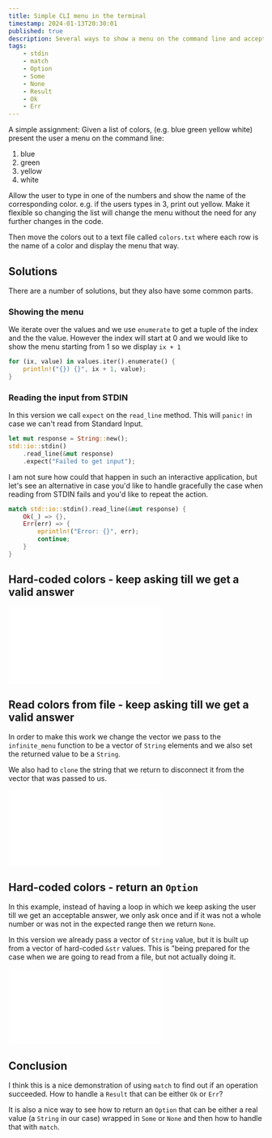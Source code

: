 ```yaml
---
title: Simple CLI menu in the terminal
timestamp: 2024-01-13T20:30:01
published: true
description: Several ways to show a menu on the command line and accept input from the user.
tags:
    - stdin
    - match
    - Option
    - Some
    - None
    - Result
    - Ok
    - Err
---
```


A simple assignment: Given a list of colors, (e.g.  blue green yellow white) present the user a menu on the command line:

1. blue
2. green
3. yellow
4. white

Allow the user to type in one of the numbers and show the name of the corresponding color. e.g. if the users types in 3, print out yellow.
Make it flexible so changing the list will change the menu without the need for any further changes in the code.

Then move the colors out to a text file called `colors.txt` where each row is the name of a color and display the menu that way.

## Solutions

There are a number of solutions, but they also have some common parts.

### Showing the menu

We iterate over the values and we use `enumerate` to get a tuple of the index and the the value.
However the index will start at 0 and we would like to show the menu starting from 1 so we display `ix + 1`

```rust
for (ix, value) in values.iter().enumerate() {
    println!("{}) {}", ix + 1, value);
}
```

### Reading the input from STDIN

In this version we call `expect` on the `read_line` method. This will `panic!` in case we can't read from Standard Input.

```rust
let mut response = String::new();
std::io::stdin()
    .read_line(&mut response)
    .expect("Failed to get input");
```

I am not sure how could that happen in such an interactive application, but let's see an alternative
in case you'd like to handle gracefully the case when reading from STDIN fails and you'd like to repeat the action.

```rust
match std::io::stdin().read_line(&mut response) {
    Ok(_) => {},
    Err(err) => {
        eprintln!("Error: {}", err);
        continue;
    }
}
```


## Hard-coded colors - keep asking till we get a valid answer

![](examples/infinite-cli-menu-with-hard-coded-values/src/main.rs)


## Read colors from file - keep asking till we get a valid answer

In order to make this work we change the vector we pass to the `infinite_menu` function to be a vector of `String` elements
and we also set the returned value to be a `String`.

We also had to `clone` the string that we return to disconnect it from the vector that was passed to us.


![](examples/infinite-cli-menu/src/main.rs)


## Hard-coded colors - return an `Option`

In this example, instead of having a loop in which we keep asking the user till we get an acceptable answer, we only ask once
and if it was not a whole number or was not in the expected range then we return `None`.

In this version we already pass a vector of `String` value, but it is built up from a vector of hard-coded `&str` values.
This is "being prepared for the case when we are going to read from a file, but not actually doing it.

![](examples/cli-menu-returning-option/src/main.rs)

## Conclusion

I think this is a nice demonstration of using `match` to find out if an operation succeeded. How to handle a `Result` that can be either `Ok` or `Err`?

It is also a nice way to see how to return an `Option` that can be either a real value (a `String` in our case) wrapped in `Some` or `None` and then how to handle that with `match`.

